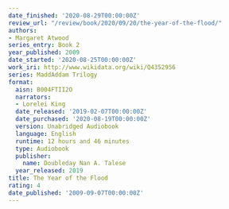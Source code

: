 ```yaml
---
date_finished: '2020-08-29T00:00:00Z'
review_url: "/review/book/2020/09/20/the-year-of-the-flood/"
authors:
- Margaret Atwood
series_entry: Book 2
year_published: 2009
date_started: '2020-08-25T00:00:00Z'
work_iri: http://www.wikidata.org/wiki/Q4352956
series: MaddAddam Trilogy
format:
  aisn: B004FTII2O
  narrators:
  - Lorelei King
  date_released: '2019-02-07T00:00:00Z'
  date_purchased: '2020-08-19T00:00:00Z'
  version: Unabridged Audiobook
  language: English
  runtime: 12 hours and 46 minutes
  type: Audiobook
  publisher:
    name: Doubleday Nan A. Talese
  year_released: 2019
title: The Year of the Flood
rating: 4
date_published: '2009-09-07T00:00:00Z'
---
```


